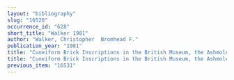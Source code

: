 ```yaml
---
layout: "bibliography"
slug: "16528"
occurrence_id: "628"
short_title: "Walker 1981"
author: "Walker, Christopher  Bromhead F."
publication_year: "1981"
title: "Cuneiform Brick Inscriptions in the British Museum, the Ashmolean Museum, Oxford, the City of Birmingham Museums and Art Gallery, the City of Bristol Museum and Art Gallery"
title: "Cuneiform Brick Inscriptions in the British Museum, the Ashmolean Museum, Oxford, the City of Birmingham Museums and Art Gallery, the City of Bristol Museum and Art Gallery"
previous_item: "16531"
---
```

